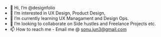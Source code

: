 - 👋 Hi, I’m @designfolio
- 👀 I’m interested in UX Design, Product Design, 
- 🌱 I’m currently learning UX Managament and Design Ops. 
- 💞️ I’m looking to collaborate on Side hustles and Freelance Projects etc.
- 📫 How to reach me - Email me @ sonu.jun3@gmail.com

<!---
designfolio/designfolio is a ✨ special ✨ repository because its `README.md` (this file) appears on your GitHub profile.
You can click the Preview link to take a look at your changes.
--->
